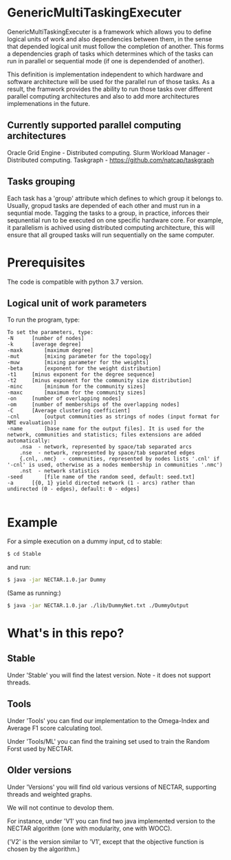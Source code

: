 # GenericMultiTaskingExecuter

GenericMultiTaskingExecuter is a framework which allows you to define logical units of work and also dependencies between them, in the sense that depended logical unit must follow the completion of another. This forms a dependencies graph of tasks which determines which of the tasks can run in parallel or sequential mode (if one is dependended of another). 

This definition is implementation independent to which hardware and software architecture will be used for the parallel run of those tasks. As a result, the framwork provides the ability to run those tasks over different parallel computing architectures and also to add more architectures implemenations in the future.

## Currently supported parallel computing architectures

Oracle Grid Engine - Distributed computing.
Slurm Workload Manager - Distributed computing.
Taskgraph - https://github.com/natcap/taskgraph

## Tasks grouping 

Each task has a 'group' attribute which defines to which group it belongs to. Usually, gropud tasks are depended of each other and must run in a sequntial mode. 
Tagging the tasks to a group, in practice, inforces their sequnential run to be executed on one specific hardware core. For example, it parallelism is achived using distributed computing architecture, this will ensure that all grouped tasks will run sequentially on the same computer.   

# Prerequisites
The code is compatible with python 3.7 version.

## Logical unit of work parameters

To run the program, type:  
```
To set the parameters, type:
-N		[number of nodes]
-k		[average degree]
-maxk		[maximum degree]
-mut		[mixing parameter for the topology]
-muw		[mixing parameter for the weights]
-beta		[exponent for the weight distribution]
-t1		[minus exponent for the degree sequence]
-t2		[minus exponent for the community size distribution]
-minc		[minimum for the community sizes]
-maxc		[maximum for the community sizes]
-on		[number of overlapping nodes]
-om		[number of memberships of the overlapping nodes]
-C		[Average clustering coefficient]
-cnl		[output communities as strings of nodes (input format for NMI evaluation)]
-name		[base name for the output files]. It is used for the network, communities and statistics; files extensions are added automatically:
	.nsa  - network, represented by space/tab separated arcs
	.nse  - network, represented by space/tab separated edges
	{.cnl, .nmc}  - communities, represented by nodes lists '.cnl' if '-cnl' is used, otherwise as a nodes membership in communities '.nmc')
	.nst  - network statistics
-seed		[file name of the random seed, default: seed.txt]
-a		[{0, 1} yield directed network (1 - arcs) rather than undirected (0 - edges), default: 0 - edges]


```


<!--- If you use this project in your work please cite: 
If you use this project in your work please cite: 
> "AAAAA",  
>
> Bornstein, Asa and Hendler, Danny and Rubin, Amir,
>
> 3rd International Winter School and Conference on Network Science, 2017.--->


# Example
For a simple execution on a dummy input, cd to stable:
```sh
$ cd Stable
```
and run:
```sh
$ java -jar NECTAR.1.0.jar Dummy
```
(Same as running:)
```sh
$ java -jar NECTAR.1.0.jar ./lib/DummyNet.txt ./DummyOutput
```

# What's in this repo?

## Stable
Under 'Stable' you will find the latest version. Note - it does not support threads.


## Tools

Under 'Tools' you can find our implementation to the Omega-Index and Average F1 score calculating tool. 

Under 'Tools/ML' you can find the training set used to train the Random Forst used by NECTAR.

## Older versions
Under 'Versions' you will find old various versions of NECTAR, supporting threads and weighted graphs. 

We will not continue to devolop them.

For instance, under 'V1' you can find two java implemented version to the NECTAR algorithm (one with modularity, one with WOCC).

('V2' is the version similar to 'V1', except that the objective function is chosen by the algorithm.)












